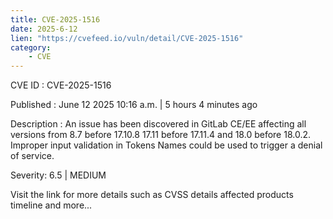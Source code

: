 ```yaml
---
title: CVE-2025-1516
date: 2025-6-12
lien: "https://cvefeed.io/vuln/detail/CVE-2025-1516"
category:
    - CVE
---
```


CVE ID : CVE-2025-1516

Published :  June 12
2025
10:16 a.m. | 5 hours
4 minutes ago

Description : An issue has been discovered in GitLab CE/EE affecting all versions from 8.7 before 17.10.8
17.11 before 17.11.4
and 18.0 before 18.0.2. Improper input validation in Tokens Names could be used to trigger a denial of service.

Severity: 6.5 | MEDIUM

Visit the link for more details
such as CVSS details
affected products
timeline
and more...
